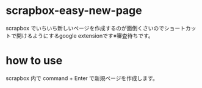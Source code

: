 # scrapbox-easy-new-page
scrapbox でいちいち新しいページを作成するのが面倒くさいのでショートカットで開けるようにするgoogle extensionです※審査待ちです。

# how to use
scrapbox 内で command + Enter で新規ページを作成します。
